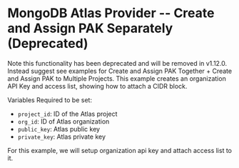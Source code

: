 # MongoDB Atlas Provider -- Create and Assign PAK Separately (Deprecated) 

Note this functionality has been deprecated and will be removed in v1.12.0. Instead suggest see examples for Create and Assign PAK Together + Create and Assign PAK to Multiple Projects.
This example creates an organization API Key and access list, showing how to attach a CIDR block.

Variables Required to be set:
- `project_id`: ID of the Atlas project
- `org_id`: ID of Atlas organization
- `public_key`: Atlas public key
- `private_key`: Atlas  private key

For this example, we will setup organization api key and attach access list to it.


